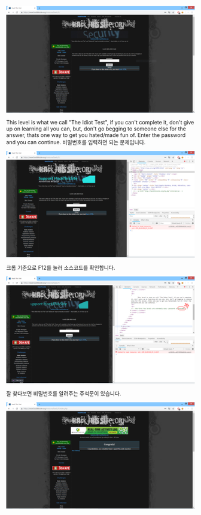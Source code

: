![1](1.PNG)

This level is what we call "The Idiot Test", if you can't complete it, don't give up on learning all you can, but, 
don't go begging to someone else for the answer, thats one way to get you hated/made fun of. Enter the password and you can continue.
비밀번호를 입력하면 되는 문제입니다.

![2](2.PNG)

크롬 기준으로 F12를 눌러 소스코드를 확인합니다.

![3](3.PNG)

잘 찾다보면 비밀번호를 알려주는 주석문이 있습니다.

![4](4.PNG)
